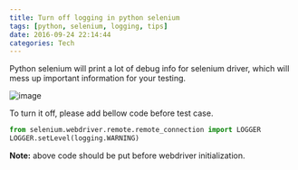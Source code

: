 ```yaml
---
title: Turn off logging in python selenium
tags: [python, selenium, logging, tips]
date: 2016-09-24 22:14:44
categories: Tech
---
```


Python selenium will print a lot of debug info for selenium driver, which will mess up important information for your testing.

<!-- more -->

![image](https://image.tobyqin.cn/selenium-debug-logging.png)

To turn it off, please add bellow code before test case.

```python
from selenium.webdriver.remote.remote_connection import LOGGER
LOGGER.setLevel(logging.WARNING)
```

**Note:** above code should be put before webdriver initialization.
